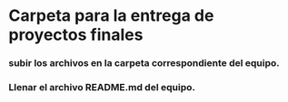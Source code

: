 # Carpeta para la entrega de proyectos finales

### subir los archivos en la carpeta correspondiente del equipo.

### Llenar el archivo README.md del equipo.
